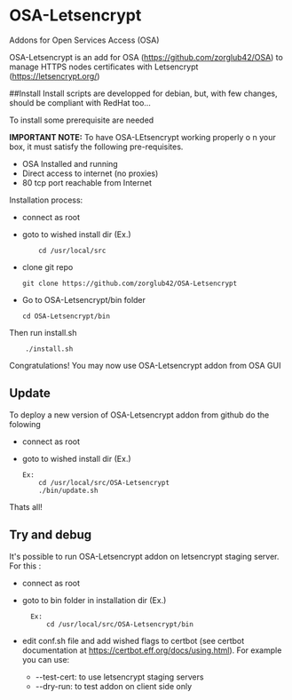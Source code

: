 # OSA-Letsencrypt
Addons for Open Services Access (OSA)

OSA-Letsencrypt is an add for OSA (https://github.com/zorglub42/OSA) to manage HTTPS nodes certificates with Letsencrypt (https://letsencrypt.org/) 

##Install
Install scripts are developped for debian, but, with few changes, should be compliant with RedHat too...

To install some prerequisite are needed

**IMPORTANT NOTE:** To have OSA-LEtsencrypt working properly o n your box, it must satisfy the following pre-requisites.
  - OSA Installed and running
  - Direct access to internet (no proxies)
  - 80 tcp port  reachable from Internet


Installation process:
  - connect as root
  - goto to wished install dir (Ex.) 

    		cd /usr/local/src

  - clone git repo

		git clone https://github.com/zorglub42/OSA-Letsencrypt
  - Go to OSA-Letsencrypt/bin folder
  
		cd OSA-Letsencrypt/bin

Then run install.sh  

		./install.sh
		
Congratulations! 
You may now use OSA-Letsencrypt addon from OSA GUI

## Update
To deploy a new version of OSA-Letsencrypt addon from github do the folowing
  - connect as root
  - goto to wished install dir (Ex.) 
	
		Ex:
			cd /usr/local/src/OSA-Letsencrypt
			./bin/update.sh

Thats all!

## Try and debug
It's possible to run OSA-Letsencrypt addon on letsencrypt staging server.
For this :
- connect as root
- goto to bin folder in installation dir (Ex.)
	
		Ex:
			cd /usr/local/src/OSA-Letsencrypt/bin
			
- edit conf.sh file and add wished flags to certbot (see certbot documentation at https://certbot.eff.org/docs/using.html).
For example you can use:

	- --test-cert: to use letsencrypt staging servers
	- --dry-run: to test addon on client side only
	
			
